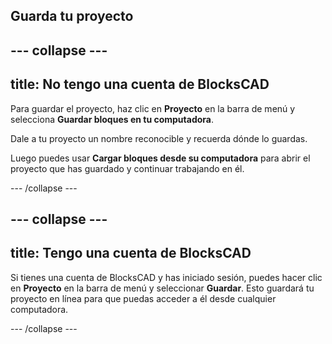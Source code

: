 ## Guarda tu proyecto

--- collapse ---
---
title: No tengo una cuenta de BlocksCAD
---

Para guardar el proyecto, haz clic en **Proyecto** en la barra de menú y selecciona **Guardar bloques en tu computadora**.

Dale a tu proyecto un nombre reconocible y recuerda dónde lo guardas.

Luego puedes usar **Cargar bloques desde su computadora** para abrir el proyecto que has guardado y continuar trabajando en él.

--- /collapse ---

--- collapse ---
---
title: Tengo una cuenta de BlocksCAD
---

Si tienes una cuenta de BlocksCAD y has iniciado sesión, puedes hacer clic en **Proyecto** en la barra de menú y seleccionar **Guardar**. Esto guardará tu proyecto en línea para que puedas acceder a él desde cualquier computadora.

--- /collapse ---


 
